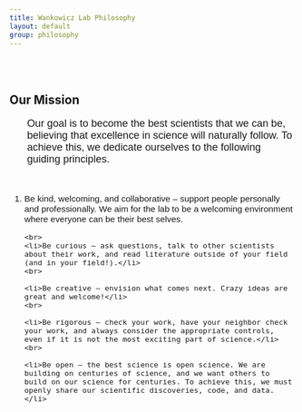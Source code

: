 ```yaml
---
title: Wankowicz Lab Philosophy
layout: default
group: philosophy
---
```


<div style="margin-top: 80px;">
</div>

## Our Mission

<ol style="font-family: Arial, sans-serif; font-size: 1.3em;">
Our goal is to become the best scientists that we can be, believing that excellence in science will naturally follow. To achieve this, we dedicate ourselves to the following guiding principles.
</ol>

<div style="margin-top: 50px;">
</div>

<ol style="font-family: Arial, sans-serif; font-size: 1.1em;">
    <li>Be kind, welcoming, and collaborative – support people personally and professionally. We aim for the lab to be a welcoming environment where everyone can be their best selves.</li>

    <br>
    <li>Be curious – ask questions, talk to other scientists about their work, and read literature outside of your field (and in your field!).</li>
    <br>
    
    <li>Be creative — envision what comes next. Crazy ideas are great and welcome!</li>
    <br>
    
    <li>Be rigorous – check your work, have your neighbor check your work, and always consider the appropriate controls, even if it is not the most exciting part of science.</li>
    <br>
    
    <li>Be open – the best science is open science. We are building on centuries of science, and we want others to build on our science for centuries. To achieve this, we must openly share our scientific discoveries, code, and data.</li>
</ol>
